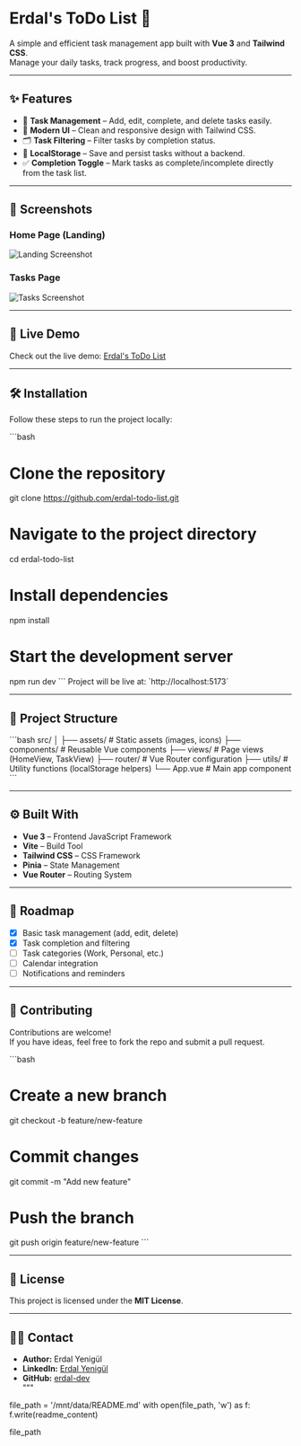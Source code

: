 
# Erdal's ToDo List 🚀

A simple and efficient task management app built with **Vue 3** and **Tailwind CSS**.  
Manage your daily tasks, track progress, and boost productivity.  

---

## ✨ Features
- 📝 **Task Management** – Add, edit, complete, and delete tasks easily.  
- 🎨 **Modern UI** – Clean and responsive design with Tailwind CSS.  
- 🗂️ **Task Filtering** – Filter tasks by completion status.  
- 💾 **LocalStorage** – Save and persist tasks without a backend.  
- ✅ **Completion Toggle** – Mark tasks as complete/incomplete directly from the task list.  

---

## 📸 Screenshots
### Home Page (Landing)
![Landing Screenshot](./public/images/landing.jpg)

### Tasks Page
![Tasks Screenshot](./public/images/tasks.jpg)

---

## 🚀 Live Demo
Check out the live demo: [Erdal's ToDo List](https://your-live-demo-link.com)  

---

## 🛠️ Installation
Follow these steps to run the project locally:  

\`\`\`bash
# Clone the repository
git clone https://github.com/erdal-todo-list.git

# Navigate to the project directory
cd erdal-todo-list

# Install dependencies
npm install

# Start the development server
npm run dev
\`\`\`
Project will be live at: \`http://localhost:5173\`  

---

## 📂 Project Structure
\`\`\`bash
src/
│
├── assets/                # Static assets (images, icons)
├── components/            # Reusable Vue components
├── views/                 # Page views (HomeView, TaskView)
├── router/                # Vue Router configuration
├── utils/                 # Utility functions (localStorage helpers)
└── App.vue                # Main app component
\`\`\`

---

## ⚙️ Built With
- **Vue 3** – Frontend JavaScript Framework  
- **Vite** – Build Tool  
- **Tailwind CSS** – CSS Framework  
- **Pinia** – State Management  
- **Vue Router** – Routing System  

---

## 📌 Roadmap
- [x] Basic task management (add, edit, delete)  
- [x] Task completion and filtering  
- [ ] Task categories (Work, Personal, etc.)  
- [ ] Calendar integration  
- [ ] Notifications and reminders  

---

## 🤝 Contributing
Contributions are welcome!  
If you have ideas, feel free to fork the repo and submit a pull request.  

\`\`\`bash
# Create a new branch
git checkout -b feature/new-feature

# Commit changes
git commit -m "Add new feature"

# Push the branch
git push origin feature/new-feature
\`\`\`

---

## 📄 License
This project is licensed under the **MIT License**.  

---

## 🙋‍♂️ Contact
- **Author:** Erdal Yenigül  
- **LinkedIn:** [Erdal Yenigül](https://www.linkedin.com/in/erdal-yenigul/)  
- **GitHub:** [erdal-dev](https://github.com/erdal-dev)  
"""

file_path = '/mnt/data/README.md'
with open(file_path, 'w') as f:
    f.write(readme_content)

file_path
